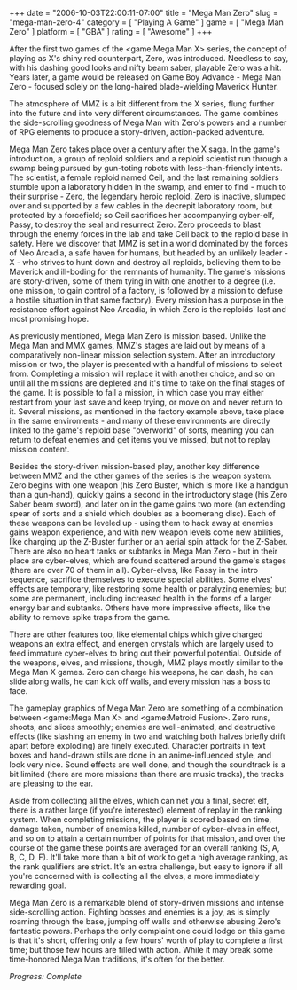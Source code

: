 +++
date = "2006-10-03T22:00:11-07:00"
title = "Mega Man Zero"
slug = "mega-man-zero-4"
category = [ "Playing A Game" ]
game = [ "Mega Man Zero" ]
platform = [ "GBA" ]
rating = [ "Awesome" ]
+++

After the first two games of the <game:Mega Man X> series, the concept of playing as X's shiny red counterpart, Zero, was introduced. Needless to say, with his dashing good looks and nifty beam saber, playable Zero was a hit. Years later, a game would be released on Game Boy Advance - Mega Man Zero - focused solely on the long-haired blade-wielding Maverick Hunter.

The atmosphere of MMZ is a bit different from the X series, flung further into the future and into very different circumstances. The game combines the side-scrolling goodness of Mega Man with Zero's powers and a number of RPG elements to produce a story-driven, action-packed adventure.

Mega Man Zero takes place over a century after the X saga. In the game's introduction, a group of reploid soldiers and a reploid scientist run through a swamp being pursued by gun-toting robots with less-than-friendly intents. The scientist, a female reploid named Ceil, and the last remaining soldiers stumble upon a laboratory hidden in the swamp, and enter to find - much to their surprise - Zero, the legendary heroic reploid. Zero is inactive, slumped over and supported by a few cables in the decrepit laboratory room, but protected by a forcefield; so Ceil sacrifices her accompanying cyber-elf, Passy, to destroy the seal and resurrect Zero. Zero proceeds to blast through the enemy forces in the lab and take Ceil back to the reploid base in safety. Here we discover that MMZ is set in a world dominated by the forces of Neo Arcadia, a safe haven for humans, but headed by an unlikely leader - X - who strives to hunt down and destroy all reploids, believing them to be Maverick and ill-boding for the remnants of humanity. The game's missions are story-driven, some of them tying in with one another to a degree (i.e. one mission, to gain control of a factory, is followed by a mission to defuse a hostile situation in that same factory). Every mission has a purpose in the resistance effort against Neo Arcadia, in which Zero is the reploids' last and most promising hope.

As previously mentioned, Mega Man Zero is mission based. Unlike the Mega Man and MMX games, MMZ's stages are laid out by means of a comparatively non-linear mission selection system. After an introductory mission or two, the player is presented with a handful of missions to select from. Completing a mission will replace it with another choice, and so on until all the missions are depleted and it's time to take on the final stages of the game. It is possible to fail a mission, in which case you may either restart from your last save and keep trying, or move on and never return to it. Several missions, as mentioned in the factory example above, take place in the same enviroments - and many of these environments are directly linked to the game's reploid base "overworld" of sorts, meaning you can return to defeat enemies and get items you've missed, but not to replay mission content.

Besides the story-driven mission-based play, another key difference between MMZ and the other games of the series is the weapon system. Zero begins with one weapon (his Zero Buster, which is more like a handgun than a gun-hand), quickly gains a second in the introductory stage (his Zero Saber beam sword), and later on in the game gains two more (an extending spear of sorts and a shield which doubles as a boomerang disc). Each of these weapons can be leveled up - using them to hack away at enemies gains weapon experience, and with new weapon levels come new abilities, like charging up the Z-Buster further or an aerial spin attack for the Z-Saber. There are also no heart tanks or subtanks in Mega Man Zero - but in their place are cyber-elves, which are found scattered around the game's stages (there are over 70 of them in all). Cyber-elves, like Passy in the intro sequence, sacrifice themselves to execute special abilities. Some elves' effects are temporary, like restoring some health or paralyzing enemies; but some are permanent, including increased health in the forms of a larger energy bar and subtanks. Others have more impressive effects, like the ability to remove spike traps from the game.

There are other features too, like elemental chips which give charged weapons an extra effect, and energen crystals which are largely used to feed immature cyber-elves to bring out their powerful potential. Outside of the weapons, elves, and missions, though, MMZ plays mostly similar to the Mega Man X games. Zero can charge his weapons, he can dash, he can slide along walls, he can kick off walls, and every mission has a boss to face.

The gameplay graphics of Mega Man Zero are something of a combination between <game:Mega Man X> and <game:Metroid Fusion>. Zero runs, shoots, and slices smoothly; enemies are well-animated, and destructive effects (like slashing an enemy in two and watching both halves briefly drift apart before exploding) are finely executed. Character portraits in text boxes and hand-drawn stills are done in an anime-influenced style, and look very nice. Sound effects are well done, and though the soundtrack is a bit limited (there are more missions than there are music tracks), the tracks are pleasing to the ear.

Aside from collecting all the elves, which can net you a final, secret elf, there is a rather large (if you're interested) element of replay in the ranking system. When completing missions, the player is scored based on time, damage taken, number of enemies killed, number of cyber-elves in effect, and so on to attain a certain number of points for that mission, and over the course of the game these points are averaged for an overall ranking (S, A, B, C, D, F). It'll take more than a bit of work to get a high average ranking, as the rank qualifiers are strict. It's an extra challenge, but easy to ignore if all you're concerned with is collecting all the elves, a more immediately rewarding goal.

Mega Man Zero is a remarkable blend of story-driven missions and intense side-scrolling action. Fighting bosses and enemies is a joy, as is simply roaming through the base, jumping off walls and otherwise abusing Zero's fantastic powers. Perhaps the only complaint one could lodge on this game is that it's short, offering only a few hours' worth of play to complete a first time; but those few hours are filled with action. While it may break some time-honored Mega Man traditions, it's often for the better.

<i>Progress: Complete</i>